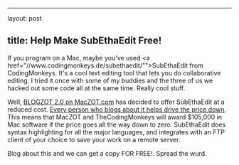 <hr />

<p>layout: post</p>

<h2>title: Help Make SubEthaEdit Free!</h2>

<p>If you program on a Mac, maybe you've used &lt;a href="//www.codingmonkeys.de/subethaedit/"">SubEthaEdit from CodingMonkeys</a>.  It's a cool text editing tool that lets you do collaborative editing.  I tried it once with some of my buddies and the three of us we hacked out some code all at the same time.  Really cool stuff.</p>

<p>Well, <a href="//maczot.com/"">BLOGZOT 2.0 on MacZOT.com</a> has decided to offer SubEthaEdit at a reduced cost.  <a href="//www.codingmonkeys.de/blog/articles/2006/04/25/maczot-blogzot-subethaedit-bargain-maybe-even-for-free-today"">Every person who blogs about it helps drive the price down</a>.  This means that MacZOT and TheCodingMonkeys will award $105,000 in Mac software if the price goes all the way down to zero. SubEthaEdit does syntax highlighting for all the major languages, and integrates with an FTP client of your choice to save your work on a remote server.</p>

<p>Blog about this and we can get a copy FOR FREE!.  Spread the wurd.</p>
